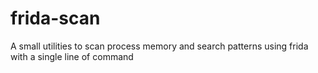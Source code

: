 # frida-scan
A small utilities to scan process memory and search patterns using frida with a single line of command
